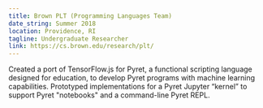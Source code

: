 ```yaml
---
title: Brown PLT (Programming Languages Team)
date_string: Summer 2018
location: Providence, RI
tagline: Undergraduate Researcher
link: https://cs.brown.edu/research/plt/
---
```


Created a port of TensorFlow.js for Pyret, a functional scripting language designed for education, to develop Pyret programs with machine learning capabilities. Prototyped implementations for a Pyret Jupyter “kernel” to support Pyret "notebooks" and a command-line Pyret REPL.
